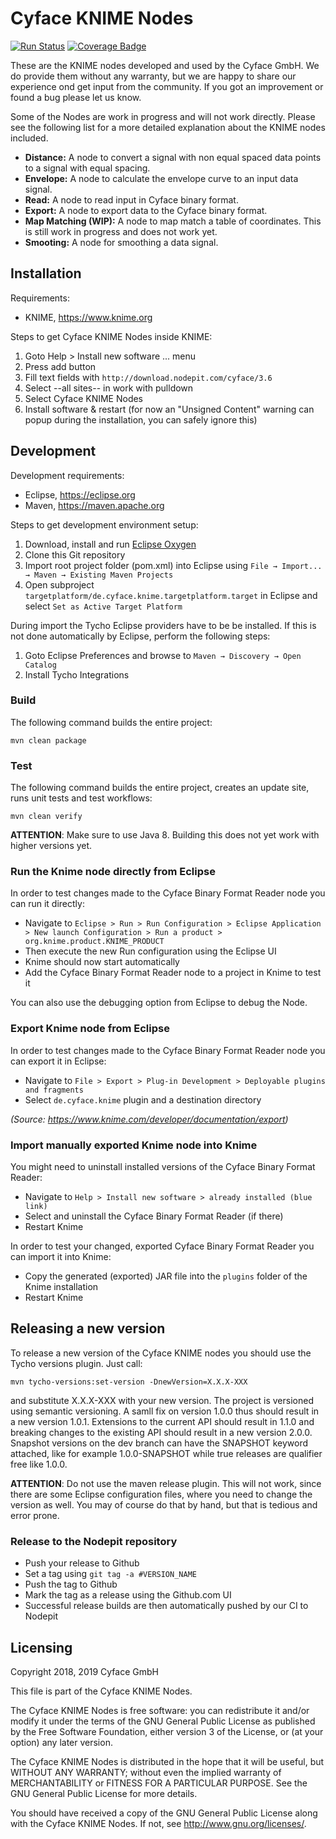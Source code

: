 Cyface KNIME Nodes
==================

[![Run Status](https://api.shippable.com/projects/5b22529108daf207007b4520/badge?branch=master)](https://app.shippable.com/github/cyface-de/knime-nodes)
[![Coverage Badge](https://api.shippable.com/projects/5b22529108daf207007b4520/coverageBadge?branch=master)](https://app.shippable.com/github/cyface-de/knime-nodes)

These are the KNIME nodes developed and used by the Cyface GmbH. We do provide them without any warranty, but we are happy to share our experience ond get input from the community. If you got an improvement or found a bug please let us know.

Some of the Nodes are work in progress and will not work directly. Please see the following list for a more detailed explanation about the KNIME nodes included.

- **Distance:** A node to convert a signal with non equal spaced data points to a signal with equal spacing.
- **Envelope:** A node to calculate the envelope curve to an input data signal.
- **Read:** A node to read input in Cyface binary format.
- **Export:** A node to export data to the Cyface binary format.
- **Map Matching (WIP):** A node to map match a table of coordinates. This is still work in progress and does not work yet.
- **Smooting:** A node for smoothing a data signal.

Installation 
------------

Requirements:
 
* KNIME, https://www.knime.org 

Steps to get Cyface KNIME Nodes inside KNIME: 

1. Goto Help > Install new software ... menu 
2. Press add button 
3. Fill text fields with `http://download.nodepit.com/cyface/3.6` 
4. Select --all sites-- in work with pulldown 
5. Select Cyface KNIME Nodes 
6. Install software & restart (for now an "Unsigned Content" warning can popup during the installation, you can safely ignore this) 

Development 
-----------

Development requirements:
 
* Eclipse, https://eclipse.org 
* Maven, https://maven.apache.org 

Steps to get development environment setup: 

1. Download, install and run [Eclipse Oxygen](http://www.eclipse.org/downloads/packages/eclipse-ide-java-developers/oxygenr) 
2. Clone this Git repository 
3. Import root project folder (pom.xml) into Eclipse using `File → Import... → Maven → Existing Maven Projects` 
4. Open subproject `targetplatform/de.cyface.knime.targetplatform.target` in Eclipse and select `Set as Active Target Platform` 

During import the Tycho Eclipse providers have to be be installed. If this is not done automatically by Eclipse, perform the following steps: 

1. Goto Eclipse Preferences and browse to `Maven → Discovery → Open Catalog` 
2. Install Tycho Integrations 

### Build 

The following command builds the entire project: 

``` 
mvn clean package 
```

### Test 

The following command builds the entire project, creates an update site, runs unit tests and test workflows: 

``` 
mvn clean verify 
```
**ATTENTION**: Make sure to use Java 8. Building this does not yet work with higher versions yet.

### Run the Knime node directly from Eclipse

In order to test changes made to the Cyface Binary Format Reader node you can run it directly:

- Navigate to `Eclipse > Run > Run Configuration > Eclipse Application > New launch Configuration > Run a product > org.knime.product.KNIME_PRODUCT`
- Then execute the new Run configuration using the Eclipse UI
- Knime should now start automatically
- Add the Cyface Binary Format Reader node to a project in Knime to test it

You can also use the debugging option from Eclipse to debug the Node.

### Export Knime node from Eclipse

In order to test changes made to the Cyface Binary Format Reader node you can export it in Eclipse:

- Navigate to `File > Export > Plug-in Development > Deployable plugins and fragments`
- Select `de.cyface.knime` plugin and a destination directory

_(Source: https://www.knime.com/developer/documentation/export)_

### Import manually exported Knime node into Knime

You might need to uninstall installed versions of the Cyface Binary Format Reader:

- Navigate to `Help > Install new software > already installed (blue link)`
- Select and uninstall the Cyface Binary Format Reader (if there)
- Restart Knime

In order to test your changed, exported Cyface Binary Format Reader you can import it into Knime:

- Copy the generated (exported) JAR file into the `plugins` folder of the Knime installation
- Restart Knime

Releasing a new version
-----------------------

To release a new version of the Cyface KNIME nodes you should use the Tycho versions plugin. Just call:

    mvn tycho-versions:set-version -DnewVersion=X.X.X-XXX

and substitute X.X.X-XXX with your new version. The project is versioned using semantic versioning. A samll fix on version 1.0.0 thus should result in a new version 1.0.1. Extensions to the current API should result in 1.1.0 and breaking changes to the existing API should result in a new version 2.0.0. Snapshot versions on the dev branch can have the SNAPSHOT keyword attached, like for example 1.0.0-SNAPSHOT while true releases are qualifier free like 1.0.0.

**ATTENTION**: Do not use the maven release plugin. This will not work, since there are some Eclipse configuration files, where you need to change the version as well. You may of course do that by hand, but that is tedious and error prone.

### Release to the Nodepit repository

- Push your release to Github
- Set a tag using `git tag -a #VERSION_NAME`
- Push the tag to Github
- Mark the tag as a release using the Github.com UI
- Successful release builds are then automatically pushed by our CI to Nodepit

Licensing
---------

Copyright 2018, 2019 Cyface GmbH
 
This file is part of the Cyface KNIME Nodes.

The Cyface KNIME Nodes is free software: you can redistribute it and/or modify
it under the terms of the GNU General Public License as published by
the Free Software Foundation, either version 3 of the License, or
(at your option) any later version.
  
The Cyface KNIME Nodes is distributed in the hope that it will be useful,
but WITHOUT ANY WARRANTY; without even the implied warranty of
MERCHANTABILITY or FITNESS FOR A PARTICULAR PURPOSE.  See the
GNU General Public License for more details.

You should have received a copy of the GNU General Public License
along with the Cyface KNIME Nodes.  If not, see <http://www.gnu.org/licenses/>.
